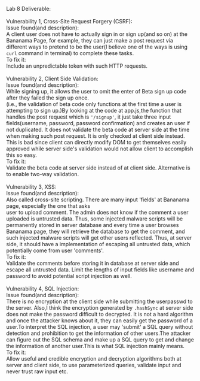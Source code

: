 Lab 8 Deliverable:<br><br>
Vulnerability 1, Cross-Site Request Forgery (CSRF):<br>
Issue found(and description): <br>A client user does not have to actually sign in or sign up(and so on) at the Bananama Page, for example,
they can just make a post request via different ways to pretend to be the user(I believe one of the ways is using `curl`
command in terminal) to complete these tasks.<br>
To fix it:<br> Include an unpredictable token with such HTTP requests.<br><br>
Vulnerability 2, Client Side Validation:<br>
Issue found(and description): <br>While signing up, it allows the user to omit the enter of Beta sign up code after they failed the sign up once.<br>
(i.e., the validation of beta code only functions at the first time a user is attempting to sign up.)By looking
at the code at app.js,the function that handles the post request which is `'/signup'`, it just take three input
fields(username, password, password confirmation) and creates an user if not duplicated. It does not validate the
beta code at server side at the time when making such post request. It is only checked at client side instead.
This is bad since client can directly modify DOM to get themselves easily approved while server side's validation
would not allow client to accomplish this so easy.<br>
To fix it:<br>Validate the beta code at server side instead of at client side. Alternative is to enable two-way validation.<br><br>
Vulnerability 3, XSS:<br>
Issue found(and description): <br>Also called cross-site scripting. There are many input 'fields' at Bananama page, especially the one that asks<br>
user to upload comment. The admin does not know if the comment a user uploaded is untrusted data. Thus, some 
injected malware scripts will be permanently stored in server database and every time a user browses
Bananama page, they will retrieve the database to get the comment, and such injected malware scripts will 
get other users reflected. Thus, at server side, it should have a implementation of escaping all untrusted 
data, which potentially come from user 'comments'.<br>
To fix it:<br>Validate the comments before storing it in database at server side and escape all untrusted data. Limit the lengths of input fields like username and password to avoid potential script injection as well. <br><br>
Vulnerability 4, SQL Injection:<br>
Issue found(and description):<br>There is no encryption at the client side while submitting the userpasswd to the server. Also,I think the encryption generated by `.hashSync` at server side does not make the password difficult to decrypted. It is not a hard algorithm and once the attacker knows about it, they can easily get the password of a user.To interpret the SQL injection, a user may 'submit' a SQL query without detection and prohibition to get the information of other 
users.The attacker can figure out the SQL schema and make up a SQL query to get and change the information of 
another user.This is what SQL injection mainly means.<br>
To fix it: <br>Allow useful and credible encryption and decryption algorithms both at server and client side, to use parameterized queries, validate input and never trust raw input etc.
